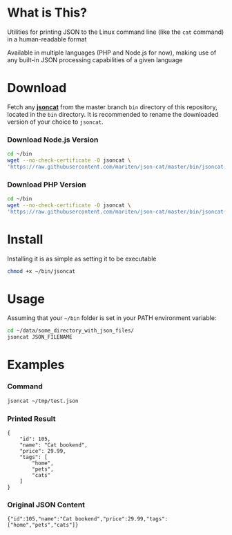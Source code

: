 What is This?
=============
Utilities for printing JSON to the Linux command line (like the `cat` command) in a human-readable format

Available in multiple languages (PHP and Node.js for now), making use of any built-in JSON processing capabilities of a given language

Download
========
Fetch any [**jsoncat**](https://github.com/mariten/json-cat/blob/master/bin/) from the master branch `bin` directory of this repository, located in the `bin` directory.  It is recommended to rename the downloaded version of your choice to `jsoncat`.

### Download Node.js Version
```bash
cd ~/bin
wget --no-check-certificate -O jsoncat \
'https://raw.githubusercontent.com/mariten/json-cat/master/bin/jsoncat-node'
```

### Download PHP Version
```bash
cd ~/bin
wget --no-check-certificate -O jsoncat \
'https://raw.githubusercontent.com/mariten/json-cat/master/bin/jsoncat-php'
```

Install
=======
Installing it is as simple as setting it to be executable
```bash
chmod +x ~/bin/jsoncat
```

Usage
=====
Assuming that your `~/bin` folder is set in your PATH environment variable:

```bash
cd ~/data/some_directory_with_json_files/
jsoncat JSON_FILENAME
```

Examples
========
### Command
```bash
jsoncat ~/tmp/test.json
```

### Printed Result
```
{
    "id": 105,
    "name": "Cat bookend",
    "price": 29.99,
    "tags": [
        "home",
        "pets",
        "cats"
    ]
}
```

### Original JSON Content
```
{"id":105,"name":"Cat bookend","price":29.99,"tags":["home","pets","cats"]}
```
